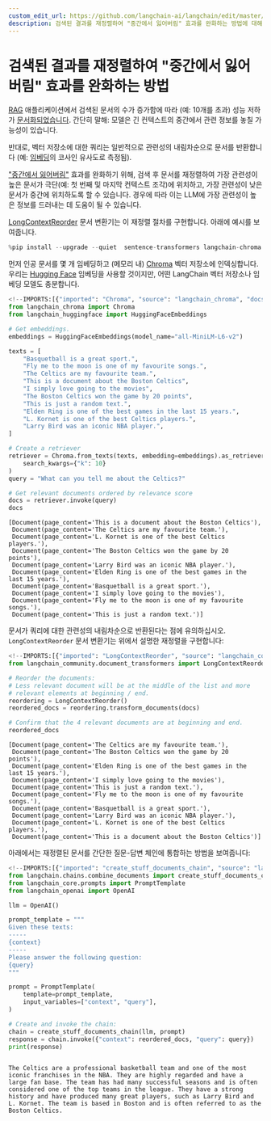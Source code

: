 ```yaml
---
custom_edit_url: https://github.com/langchain-ai/langchain/edit/master/docs/docs/how_to/long_context_reorder.ipynb
description: 검색된 결과를 재정렬하여 "중간에서 잃어버림" 효과를 완화하는 방법에 대해 설명합니다. LLM에 가장 관련성 높은 정보를 제공합니다.
---
```


# 검색된 결과를 재정렬하여 "중간에서 잃어버림" 효과를 완화하는 방법

[RAG](/docs/tutorials/rag) 애플리케이션에서 검색된 문서의 수가 증가함에 따라 (예: 10개를 초과) 성능 저하가 [문서화되었습니다](https://arxiv.org/abs/2307.03172). 간단히 말해: 모델은 긴 컨텍스트의 중간에서 관련 정보를 놓칠 가능성이 있습니다.

반대로, 벡터 저장소에 대한 쿼리는 일반적으로 관련성의 내림차순으로 문서를 반환합니다 (예: [임베딩](/docs/concepts/#embedding-models)의 코사인 유사도로 측정됨).

["중간에서 잃어버림"](https://arxiv.org/abs/2307.03172) 효과를 완화하기 위해, 검색 후 문서를 재정렬하여 가장 관련성이 높은 문서가 극단(예: 첫 번째 및 마지막 컨텍스트 조각)에 위치하고, 가장 관련성이 낮은 문서가 중간에 위치하도록 할 수 있습니다. 경우에 따라 이는 LLM에 가장 관련성이 높은 정보를 드러내는 데 도움이 될 수 있습니다.

[LongContextReorder](https://api.python.langchain.com/en/latest/document_transformers/langchain_community.document_transformers.long_context_reorder.LongContextReorder.html) 문서 변환기는 이 재정렬 절차를 구현합니다. 아래에 예시를 보여줍니다.

```python
%pip install --upgrade --quiet  sentence-transformers langchain-chroma langchain langchain-openai langchain-huggingface > /dev/null
```


먼저 인공 문서를 몇 개 임베딩하고 (메모리 내) [Chroma](/docs/integrations/providers/chroma/) 벡터 저장소에 인덱싱합니다. 우리는 [Hugging Face](/docs/integrations/text_embedding/huggingfacehub/) 임베딩을 사용할 것이지만, 어떤 LangChain 벡터 저장소나 임베딩 모델도 충분합니다.

```python
<!--IMPORTS:[{"imported": "Chroma", "source": "langchain_chroma", "docs": "https://api.python.langchain.com/en/latest/vectorstores/langchain_chroma.vectorstores.Chroma.html", "title": "How to reorder retrieved results to mitigate the \"lost in the middle\" effect"}, {"imported": "HuggingFaceEmbeddings", "source": "langchain_huggingface", "docs": "https://api.python.langchain.com/en/latest/embeddings/langchain_huggingface.embeddings.huggingface.HuggingFaceEmbeddings.html", "title": "How to reorder retrieved results to mitigate the \"lost in the middle\" effect"}]-->
from langchain_chroma import Chroma
from langchain_huggingface import HuggingFaceEmbeddings

# Get embeddings.
embeddings = HuggingFaceEmbeddings(model_name="all-MiniLM-L6-v2")

texts = [
    "Basquetball is a great sport.",
    "Fly me to the moon is one of my favourite songs.",
    "The Celtics are my favourite team.",
    "This is a document about the Boston Celtics",
    "I simply love going to the movies",
    "The Boston Celtics won the game by 20 points",
    "This is just a random text.",
    "Elden Ring is one of the best games in the last 15 years.",
    "L. Kornet is one of the best Celtics players.",
    "Larry Bird was an iconic NBA player.",
]

# Create a retriever
retriever = Chroma.from_texts(texts, embedding=embeddings).as_retriever(
    search_kwargs={"k": 10}
)
query = "What can you tell me about the Celtics?"

# Get relevant documents ordered by relevance score
docs = retriever.invoke(query)
docs
```


```output
[Document(page_content='This is a document about the Boston Celtics'),
 Document(page_content='The Celtics are my favourite team.'),
 Document(page_content='L. Kornet is one of the best Celtics players.'),
 Document(page_content='The Boston Celtics won the game by 20 points'),
 Document(page_content='Larry Bird was an iconic NBA player.'),
 Document(page_content='Elden Ring is one of the best games in the last 15 years.'),
 Document(page_content='Basquetball is a great sport.'),
 Document(page_content='I simply love going to the movies'),
 Document(page_content='Fly me to the moon is one of my favourite songs.'),
 Document(page_content='This is just a random text.')]
```


문서가 쿼리에 대한 관련성의 내림차순으로 반환된다는 점에 유의하십시오. `LongContextReorder` 문서 변환기는 위에서 설명한 재정렬을 구현합니다:

```python
<!--IMPORTS:[{"imported": "LongContextReorder", "source": "langchain_community.document_transformers", "docs": "https://api.python.langchain.com/en/latest/document_transformers/langchain_community.document_transformers.long_context_reorder.LongContextReorder.html", "title": "How to reorder retrieved results to mitigate the \"lost in the middle\" effect"}]-->
from langchain_community.document_transformers import LongContextReorder

# Reorder the documents:
# Less relevant document will be at the middle of the list and more
# relevant elements at beginning / end.
reordering = LongContextReorder()
reordered_docs = reordering.transform_documents(docs)

# Confirm that the 4 relevant documents are at beginning and end.
reordered_docs
```


```output
[Document(page_content='The Celtics are my favourite team.'),
 Document(page_content='The Boston Celtics won the game by 20 points'),
 Document(page_content='Elden Ring is one of the best games in the last 15 years.'),
 Document(page_content='I simply love going to the movies'),
 Document(page_content='This is just a random text.'),
 Document(page_content='Fly me to the moon is one of my favourite songs.'),
 Document(page_content='Basquetball is a great sport.'),
 Document(page_content='Larry Bird was an iconic NBA player.'),
 Document(page_content='L. Kornet is one of the best Celtics players.'),
 Document(page_content='This is a document about the Boston Celtics')]
```


아래에서는 재정렬된 문서를 간단한 질문-답변 체인에 통합하는 방법을 보여줍니다:

```python
<!--IMPORTS:[{"imported": "create_stuff_documents_chain", "source": "langchain.chains.combine_documents", "docs": "https://api.python.langchain.com/en/latest/chains/langchain.chains.combine_documents.stuff.create_stuff_documents_chain.html", "title": "How to reorder retrieved results to mitigate the \"lost in the middle\" effect"}, {"imported": "PromptTemplate", "source": "langchain_core.prompts", "docs": "https://api.python.langchain.com/en/latest/prompts/langchain_core.prompts.prompt.PromptTemplate.html", "title": "How to reorder retrieved results to mitigate the \"lost in the middle\" effect"}, {"imported": "OpenAI", "source": "langchain_openai", "docs": "https://api.python.langchain.com/en/latest/llms/langchain_openai.llms.base.OpenAI.html", "title": "How to reorder retrieved results to mitigate the \"lost in the middle\" effect"}]-->
from langchain.chains.combine_documents import create_stuff_documents_chain
from langchain_core.prompts import PromptTemplate
from langchain_openai import OpenAI

llm = OpenAI()

prompt_template = """
Given these texts:
-----
{context}
-----
Please answer the following question:
{query}
"""

prompt = PromptTemplate(
    template=prompt_template,
    input_variables=["context", "query"],
)

# Create and invoke the chain:
chain = create_stuff_documents_chain(llm, prompt)
response = chain.invoke({"context": reordered_docs, "query": query})
print(response)
```

```output

The Celtics are a professional basketball team and one of the most iconic franchises in the NBA. They are highly regarded and have a large fan base. The team has had many successful seasons and is often considered one of the top teams in the league. They have a strong history and have produced many great players, such as Larry Bird and L. Kornet. The team is based in Boston and is often referred to as the Boston Celtics.
```